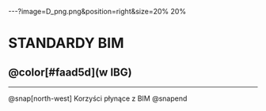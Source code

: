 ---?image=D_png.png&position=right&size=20% 20%
# STANDARDY BIM
## @color[#faad5d](w IBG)

---
@snap[north-west]
Korzyści płynące z BIM
@snapend

<canvas data-chart="line">
<!-- 
{
 "type": "line",
 "data": {
  "labels": ["","Proj. wstępny","Koncepcja","Proj. budowlany","Projekt wykonawczy","Budowa",""],
  "datasets": [
   {
    "data":[100,65,59,80,81,56,0],
    "label":"Zdolność wpływana na koszty i funkcjonalność",
    "fill": "false"
   },
   {
    "data":[15,28,48,40,19,86,99],
    "label":"Koszty zmian w projekcie"
   }
  ]
 }, 
 "options": { 
   "responsive": "true",
   "title": {
      "display": "true",
      "text": "Porównanie procesów inwstycyjnych"},
			"scales": {
					"yAxes": [{
						"display": "true",
						"scaleLabel": {
							"display": "true",
							"labelString": "Nakład pracy projektowej" }
					}]
				}
 }
}
-->
</canvas>

